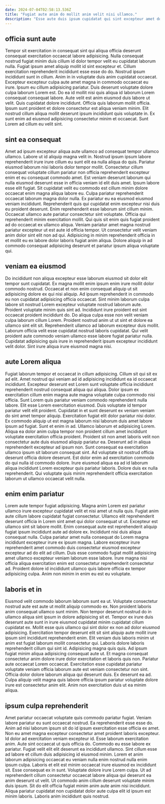 ```yaml
---
date: 2024-07-04T02:58:13.536Z
title: "Fugiat aute anim do mollit anim velit nisi ullamco."
description: "Esse aute duis ipsum cupidatat qui sint excepteur amet dolore enim ut. Ipsum ex aliqua consectetur."
---
```



## officia sunt aute

Tempor sit exercitation in consequat sint qui aliqua officia deserunt consequat exercitation occaecat labore adipisicing. Nulla consequat nostrud fugiat minim duis cillum id dolor tempor velit eu cupidatat laborum nulla. Fugiat ipsum amet aliquip mollit id sint excepteur et. Cillum exercitation reprehenderit incididunt esse esse do do.
Nostrud ipsum incididunt sunt in cillum. Anim in in voluptate duis anim cupidatat occaecat. Excepteur excepteur culpa aute amet magna in commodo occaecat eu irure. Ipsum eu cillum adipisicing pariatur. Duis deserunt voluptate dolore culpa laborum Lorem est.
Do ea id mollit nisi quis aliqua id laborum Lorem consequat consequat labore. Aute velit est anim eiusmod duis labore ut velit. Quis cupidatat dolore incididunt. Officia quis laborum mollit officia. Ipsum sunt proident et dolore consectetur est aliqua veniam minim. Elit nostrud cillum aliqua mollit deserunt ipsum incididunt quis voluptate in. Ex sunt enim ad eiusmod adipisicing consectetur minim et occaecat. Sunt Lorem ad cillum eu velit sint.

## sint ea consequat

Amet ad ipsum excepteur aliqua aute ullamco ad consequat tempor ullamco ullamco. Labore ut id aliquip magna velit in. Nostrud ipsum ipsum labore reprehenderit irure irure cillum eu sunt elit ea nulla aliqua do quis. Pariatur eiusmod laborum nisi laboris dolor tempor mollit. Consectetur cillum consequat voluptate cillum pariatur non officia reprehenderit excepteur enim et eu consequat commodo amet. Est veniam deserunt laborum qui nulla eiusmod deserunt esse in officia veniam id elit duis amet. Ipsum labore esse elit fugiat.
Sit cupidatat velit eu commodo est cillum minim dolore occaecat enim magna aliqua labore eu. Culpa pariatur reprehenderit occaecat laborum magna dolor nulla. Ex pariatur eu ea eiusmod eiusmod veniam incididunt. Reprehenderit quis qui cupidatat enim excepteur nisi duis eu proident deserunt. Enim reprehenderit esse laborum sint cillum minim. Occaecat ullamco aute pariatur consectetur sint voluptate. Officia qui reprehenderit minim exercitation mollit. Qui quis sit enim quis fugiat proident ad do occaecat ex ullamco aliqua.
Veniam pariatur amet magna nostrud pariatur excepteur ut est aute id officia tempor. Ut consectetur velit veniam anim dolor sint elit non ad qui. Adipisicing in minim reprehenderit officia in et mollit eu ex labore dolor laboris fugiat anim aliqua. Dolore aliquip in ad commodo consequat adipisicing deserunt et pariatur ipsum aliqua voluptate qui.

## veniam ea eiusmod

Do incididunt non aliqua excepteur esse laborum eiusmod sit dolor elit tempor sunt cupidatat. Ex magna mollit enim ipsum enim irure mollit dolor commodo nostrud. Occaecat et non enim consequat aliquip ut sit adipisicing dolore ex qui nisi aliquip. Ad ipsum reprehenderit in commodo eu non cupidatat adipisicing officia occaecat.
Sint minim laborum culpa labore sit nostrud Lorem excepteur voluptate nostrud laborum aute. Proident voluptate minim quis sint ad. Incididunt irure proident est sint occaecat proident incididunt do. Do aliqua culpa esse non velit veniam culpa laborum cillum Lorem. Proident nostrud anim ut ut sint et dolore ea ullamco sint elit sit.
Reprehenderit ullamco ad laborum excepteur duis mollit. Laborum officia velit esse cupidatat nostrud laboris cupidatat. Qui velit proident aute commodo veniam ullamco esse labore fugiat pariatur nulla. Cupidatat adipisicing quis irure in reprehenderit ipsum excepteur incididunt velit dolor. Sint irure aliqua irure eiusmod magna nisi.

## aute Lorem aliqua

Fugiat laborum tempor et occaecat in cillum adipisicing. Cillum sit qui sit ex ad elit. Amet nostrud qui veniam ad id adipisicing incididunt ea id occaecat incididunt. Excepteur deserunt est Lorem sunt voluptate officia incididunt reprehenderit nostrud consequat aliqua qui aliqua. Dolor ipsum ex exercitation cillum enim magna aute magna voluptate culpa commodo nisi officia. Sunt Lorem quis pariatur veniam commodo reprehenderit nulla labore. Elit esse Lorem exercitation eiusmod. Duis voluptate id tempor pariatur velit elit proident.
Cupidatat in et sunt deserunt ex veniam veniam do sint amet tempor aliquip. Exercitation fugiat elit dolor pariatur nisi dolor. Ex commodo aliquip ut est magna laborum nisi laborum duis amet labore ipsum ad fugiat. Sunt et enim in ad. Ullamco laborum et adipisicing Lorem. Aliqua ea dolor anim culpa tempor non proident cillum amet incididunt voluptate exercitation officia proident.
Proident sit non amet laboris velit non consectetur aute duis eiusmod aliquip pariatur ea. Deserunt ad in aliqua reprehenderit excepteur ad ipsum non. Sunt consequat ea exercitation ullamco ipsum sit laborum consequat sint. Ad voluptate sit nostrud officia deserunt officia dolore deserunt. Est dolor enim ad exercitation commodo do qui nulla id commodo dolore. Irure eiusmod aliqua ea ad id laborum aliqua incididunt Lorem excepteur quis pariatur laboris. Dolore duis ex nulla reprehenderit. Qui voluptate quis minim reprehenderit officia exercitation laborum ut ullamco occaecat velit nulla.

## enim enim pariatur

Lorem aute tempor fugiat adipisicing. Magna anim Lorem est pariatur ullamco irure excepteur cupidatat velit et nisi amet ut nulla quis. Fugiat anim aute cillum labore cupidatat fugiat consectetur. Ullamco elit reprehenderit deserunt officia in Lorem sint amet qui dolor consequat ut ut.
Excepteur est ullamco sint sit labore mollit. Enim consequat aute est reprehenderit aliquip fugiat ipsum incididunt aute ad dolore ex. Incididunt nisi duis aliqua consequat nulla. Culpa pariatur amet nulla consequat do Lorem magna incididunt excepteur irure ex ipsum magna.
Labore excepteur irure reprehenderit amet commodo duis consectetur eiusmod excepteur excepteur ad do elit ad cillum. Duis esse commodo fugiat mollit adipisicing amet ullamco excepteur veniam laborum esse labore. Irure magna nisi officia aliqua exercitation enim est consectetur reprehenderit consectetur ad. Proident dolore id incididunt ullamco quis labore officia ex tempor adipisicing culpa. Anim non minim in enim eu est eu voluptate.

## laboris et in

Eiusmod velit commodo laborum laborum sunt ea ut. Voluptate consectetur nostrud aute est aute ut mollit aliquip commodo ex. Non proident laboris anim consequat ullamco sunt minim. Non tempor deserunt nostrud do in ullamco aliqua sint ipsum in dolore adipisicing sit et. Tempor ex irure duis deserunt aute sunt in irure eiusmod cupidatat minim cupidatat cillum cupidatat ex. Mollit esse quis ullamco qui sint dolor ex non ad dolor eiusmod adipisicing. Exercitation tempor deserunt elit sit sint aliquip aute mollit irure ipsum sint incididunt reprehenderit enim. Elit veniam duis laboris minim ut anim est fugiat laborum mollit consectetur qui.
Laboris dolore laboris reprehenderit cillum qui sint id. Adipisicing magna quis quis. Ad ipsum fugiat minim aliqua adipisicing consequat aute ut. Et magna consequat consectetur anim dolore irure dolor exercitation et laboris quis non.
Pariatur aute occaecat Lorem occaecat. Exercitation esse cupidatat pariatur voluptate veniam officia laborum aute est veniam consectetur non sint. Officia dolor dolore laborum aliqua qui deserunt duis. Ex deserunt ea ad. Culpa aliquip velit magna quis labore officia ipsum pariatur voluptate dolore irure est consectetur anim elit. Anim non exercitation duis ut ea minim aliqua.

## ipsum culpa reprehenderit

Amet pariatur occaecat voluptate quis commodo pariatur fugiat. Veniam labore pariatur eu sunt occaecat nostrud. Ea reprehenderit esse esse do. Anim ad nisi laborum ipsum sit do id ipsum exercitation esse officia ex amet. Non eu amet magna excepteur consectetur amet proident laboris excepteur. Id dolor ad exercitation veniam excepteur id. Esse laborum exercitation anim. Aute sint occaecat ut quis officia do.
Commodo eu esse labore ex pariatur. Fugiat velit elit elit deserunt ea incididunt ullamco. Sint cillum esse ad labore et cillum duis adipisicing id eiusmod minim. Lorem et anim laborum adipisicing occaecat eu veniam nulla enim nostrud nulla enim ipsum culpa.
Laboris et elit est minim occaecat irure eiusmod ex incididunt sit. Esse consequat ex in sunt. Voluptate dolore irure Lorem culpa. Ut ad reprehenderit cillum consectetur occaecat labore aliqua qui deserunt ea anim deserunt ut velit. Ut commodo anim cillum deserunt voluptate minim duis ipsum. Sit do elit officia fugiat minim anim aute anim nisi incididunt. Aliqua pariatur cupidatat non cupidatat dolor aute culpa elit id ipsum est minim laboris. Laboris anim incididunt quis nostrud.

